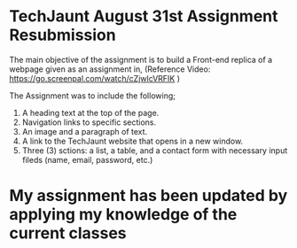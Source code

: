# TechJaunt August 31st Assignment Resubmission 

The main objective of the assignment is to build a Front-end replica of a webpage given as an assignment in, 
(Reference Video:  https://go.screenpal.com/watch/cZjwlcVRFIK )

The Assignment was to include the following; 
1. A heading text at the top of the page.  
2. Navigation links to specific sections.  
3. An image and a paragraph of text.  
4. A link to the TechJaunt website that opens in a new window.  
5. Three (3) sctions: a list, a table, and a contact form with necessary input fileds (name, email, password, etc.)  

# My assignment has been updated by applying my knowledge of the current classes